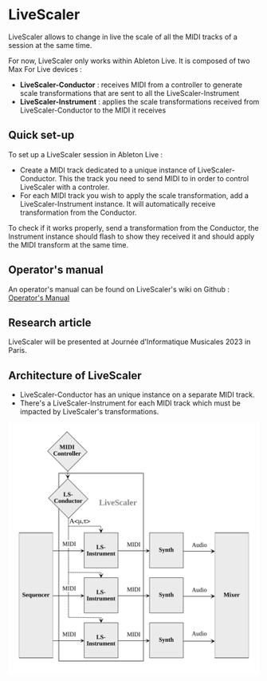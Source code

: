 # LiveScaler

LiveScaler allows to change in live the scale of all the MIDI tracks of a session at the same time. 

For now, LiveScaler only works within Ableton Live. It is composed of two Max For Live devices : 
* **LiveScaler-Conductor** : receives MIDI from a controller to generate scale transformations that are sent to all the LiveScaler-Instrument
* **LiveScaler-Instrument** : applies the scale transformations received from LiveScaler-Conductor to the MIDI it receives

## Quick set-up

To set up a LiveScaler session in Ableton Live : 

* Create a MIDI track dedicated to a unique instance of LiveScaler-Conductor. This the track you need to send MIDI to in order to control LiveScaler with a controler.
* For each MIDI track you wish to apply the scale transformation, add a LiveScaler-Instrument instance. It will automatically receive transformation from the Conductor.

To check if it works properly, send a transformation from the Conductor, the Instrument instance should flash to show they received it and should apply the MIDI transform at the same time.

## Operator's manual

An operator's manual can be found on LiveScaler's wiki on  Github : [Operator's Manual](https://github.com/autonym8/LiveScaler/wiki/LiveScaler-Manual)

## Research article

LiveScaler will be presented at Journée d'Informatique Musicales 2023 in Paris.

## Architecture of LiveScaler

* LiveScaler-Conductor has an unique instance on a separate MIDI track.
* There's a LiveScaler-Instrument for each MIDI track which must be impacted by LiveScaler's transformations. 

![Architecture of LiveScaler](./doc/img/architecture-LS-en.svg)
